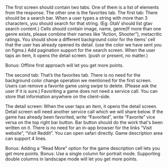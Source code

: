 The first screen should contain two tabs. One of them is a list of elements from the response. The other one is the favorites tab.
The first tab:
There should be a search bar. When a user types a string with more than 3 characters, you should search for that string. (Eg: GtaV should list gtav search content.)
Cells should contain image, name, genre(If more than one genre exists, please combine their names like “Action, Shooter”), metacritic ratings.
You should show a different background color for the items’ cell that the user has already opened its detail. (use the color we have sent you on figma.)
Add pagination support for the search screen.
When the user taps an item, it opens the detail screen. (push or present, no matter.)

Bonus: Offline first approach will let you get more points. 

The second tab:
	That’s the favorites tab. 
	There is no need for the background color change operation we mentioned for the first screen.
	Users can remove a favorite game using swipe to delete. (Please ask the user if it is sure.)
	Favoriting a game does not need a service call. You can store that information anywhere on the client-side.

The detail screen:
	When the user taps an item, it opens the detail screen. Detail screen will need another service call which we will share below.
If the game has already been favorited, write “Favorited”, write “Favorite” vice versa on the top right bar button. Bar button should do the work that's been written on it. 
There is no need for an in-app browser for the links “Visit website”, “Visit Reddit”. You can open safari directly.
	Game description area can support 4 lines.



Bonus: Adding a “Read More” option for the game description cell lets you get more points.
Bonus: Use a single column for portrait mode. Supporting double columns in landscape mode will let you get more points.
